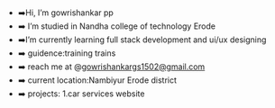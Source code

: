 - ➡️Hi, I’m gowrishankar pp
- ➡️ I’m studied in Nandha college of technology Erode
- ➡️I’m currently learning full stack development and ui/ux designing
- ➡️ guidence:training trains 
- ➡️ reach me at @gowrishankargs1502@gmail.com
- ➡️ current location:Nambiyur Erode district
- ➡️ projects: 1.car services website


